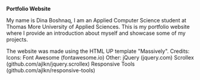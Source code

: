 **Portfolio Website**

My name is Dina Boshnaq, I am an Applied Computer Science student at Thomas More University of Applied Sciences. This is my portfolio website where I provide an introduction about myself and showcase some of my projects.

The website was made using the HTML UP template "Massively".
Credits:
	Icons:
		Font Awesome (fontawesome.io)
	Other:
		jQuery (jquery.com)
		Scrollex (github.com/ajlkn/jquery.scrollex)
		Responsive Tools (github.com/ajlkn/responsive-tools)
